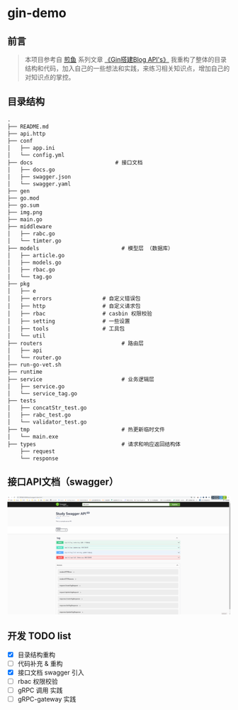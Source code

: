 # gin-demo

## 前言
> 本项目参考自 [煎鱼](https://github.com/eddycjy) 系列文章 [《Gin搭建Blog API's》](https://eddycjy.com/posts/go/gin/2018-02-11-api-01)
> 我重构了整体的目录结构和代码，加入自己的一些想法和实践，来练习相关知识点，增加自己的对知识点的掌控。


## 目录结构

```shell
.
├── README.md
├── api.http
├── conf
│   ├── app.ini
│   └── config.yml
├── docs                          # 接口文档
│   ├── docs.go
│   ├── swagger.json
│   └── swagger.yaml
├── gen
├── go.mod
├── go.sum
├── img.png
├── main.go
├── middleware
│   ├── rabc.go
│   └── timter.go
├── models                          # 模型层 （数据库）
│   ├── article.go
│   ├── models.go
│   ├── rbac.go
│   └── tag.go
├── pkg
│   ├── e
│   ├── errors                # 自定义错误包
│   ├── http                  # 自定义请求包
│   ├── rbac                  # casbin 权限校验
│   ├── setting               # 一些设置
│   ├── tools                 # 工具包
│   └── util
├── routers                         # 路由层
│   ├── api
│   └── router.go
├── run-go-vet.sh
├── runtime
├── service                         # 业务逻辑层
│   ├── service.go
│   └── service_tag.go
├── tests
│   ├── concatStr_test.go
│   ├── rabc_test.go
│   └── validator_test.go
├── tmp                             # 热更新临时文件
│   └── main.exe
├── types                           # 请求和响应返回结构体
    ├── request
    └── response

```

## 接口API文档（swagger）
![img.png](docs/img.png)


## 开发 TODO list

- [x] 目录结构重构
- [ ] 代码补充 & 重构
- [x] 接口文档 swagger 引入
- [ ] rbac 权限校验
- [ ] gRPC 调用 实践
- [ ] gRPC-gateway 实践
